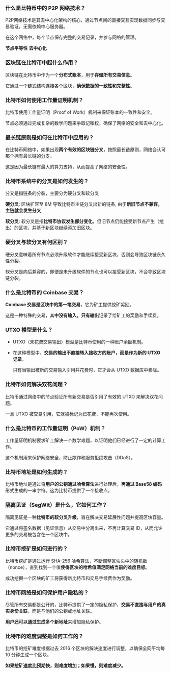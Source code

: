 ### 什么是比特币中的 P2P 网络技术？

P2P网络技术是其去中心化架构的核心，通过节点间的直接交互实现数据同步与交易验证，无需依赖中心服务器。

在这个网络中，每个节点保存完整的交易记录，并参与网络的管理。

**节点平等性**  **去中心化**



### 区块链在比特币中起什么作用？

区块链在比特币中作为一个**分布式账本**，用于**存储所有交易信息**。

它通过一个链式结构连接各个区块，**确保数据的一致性和完整性**。



### 比特币如何使用工作量证明机制？

比特币使用工作量证明（Proof of Work）机制来保证账本的一致性和安全。

节点必须通过完成复杂的数学问题来争取记账权，确保了网络的安全和去中心化。



### 最长链原则是如何在比特币中应用的？

在比特币网络中，如果出现**两个有效的区块链分叉**，按照最长链原则，网络会认可那个拥有最长链的分支。

这是因为最长链有最大的算力支持，从而提高了网络的安全性。



### 比特币系统中的分叉是如何发生的？

分叉是指链条的分裂，主要分为硬分叉和软分叉

**硬分叉**:  区块扩容至 8M 导致比特币主链分叉出新的链条, 由于**新旧节点不兼容，主链就会发生分叉**

**软分叉**: 软分叉是指**比特币协议发生部分变化**，但旧节点仍能接受新节点产生（挖出）的区块，并基于新区块继续添加旧区块。



### 硬分叉与软分叉有何区别？

硬分叉意味着所有节点必须升级软件才能继续接受新区块，否则会导致区块链永久性分裂。

软分叉是向后兼容的，即便是未升级软件的节点也可以接受新区块，不会导致区块链分裂。



### 什么是比特币的 Coinbase 交易？

**Coinbase 交易是区块中的第一笔交易**，它为矿工提供挖矿奖励。

这是一种特殊的交易，其**中没有输入，只有输出**记录了给矿工的奖励和手续费。



### UTXO 模型是什么？

- UTXO（未花费交易输出）模型是比特币使用的一种账户余额机制。

- 在这种模型中，**交易的输出不直接转入接收方的账户，而是作为新的 UTXO 记录**，

  只有当输出被新的交易输入引用并花费时，它才会从 UTXO 数据库中移除。



### 比特币如何解决双花问题？

比特币通过网络中的节点验证所有新交易是否引用了有效的 UTXO 来解决双花问题。

一旦 UTXO 被交易引用，它就被标记为已花费，不能再次使用。



### 什么是比特币的工作量证明（PoW）机制？

工作量证明机制要求矿工解决一个数学难题，以证明他们已经进行了一定的计算工作。

这个机制用来保护网络安全，防止欺诈和服务拒绝攻击（DDoS）。



### 比特币地址是如何生成的？

比特币地址是通过将**用户的公钥通过哈希算法**进行处理后，**再通过 Base58 编码**形式生成的一串字符。这为比特币提供了一个接收点。



### 隔离见证（SegWit）是什么，它如何工作？

隔离见证是一种**比特币的软分叉升级**，旨在解决交易延展性问题并提高区块容量。

它通过将签名数据（见证信息）从交易中分离出来，不再计算交易 ID，从而允许更多的交易被包含在一个区块中。



### 比特币挖矿是如何进行的？

比特币挖矿是通过运行 SHA-256 哈希算法，不断调整区块头中的随机数（nonce），直到找到一个值**使得区块的哈希值满足网络当前的难度目标**。

成功挖掘一个区块的矿工将获得新比特币和交易手续费作为奖励。



### 比特币网络是如何保护用户隐私的？

尽管所有交易都是公开的，比特币提供了一定的隐私保护，**交易不直接与用户的真实身份关联**，而是与他们的公钥或地址关联。

**用户还可以通过生成多个新地址**来增加隐私保护。



### 比特币的难度调整是如何工作的？

比特币的挖矿难度根据过去 2016 个区块的解决速度进行调整，以确保全网平均每 10 分钟生成一个区块。

**如果挖矿速度比预期快，则难度增加；如果慢，则难度减少。**